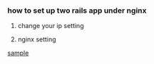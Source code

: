### how to set up two rails app under nginx


1. change your ip setting


2. nginx setting

[sample](./nginx.conf)
